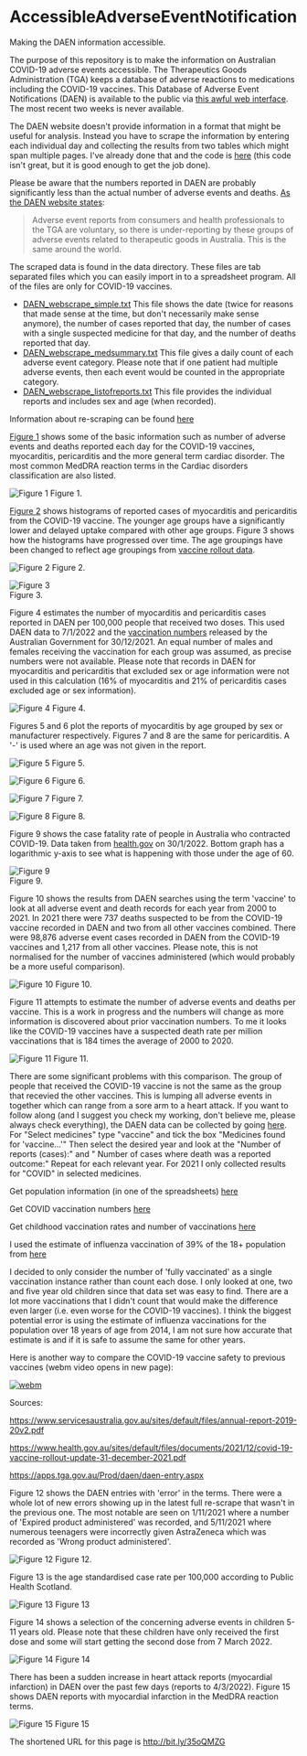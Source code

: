 # AccessibleAdverseEventNotification
Making the DAEN information accessible.

The purpose of this repository is to make the information on Australian COVID-19 adverse events accessible. The Therapeutics Goods Administration (TGA) keeps a database of adverse reactions to medications including the COVID-19 vaccines. This Database of Adverse Event Notifications (DAEN) is available to the public via [this awful web interface](https://apps.tga.gov.au/PROD/DAEN/daen-entry.aspx). The most recent two weeks is never available.

The DAEN website doesn't provide information in a format that might be useful for analysis. Instead you have to scrape the information by entering each individual day and collecting the results from two tables which might span multiple pages. I've already done that and the code is [here](code/DAEN_scrape.py) (this code isn't great, but it is good enough to get the job done).

Please be aware that the numbers reported in DAEN are probably significantly less than the actual number of adverse events and deaths. [As the DAEN website states](https://www.tga.gov.au/about-daen-medicines):
> Adverse event reports from consumers and health professionals to the TGA are voluntary, so there is under-reporting by these groups of adverse events related to therapeutic goods in Australia. This is the same around the world.

The scraped data is found in the data directory. These files are tab separated files which you can easily import in to a spreadsheet program. All of the files are only for COVID-19 vaccines.
- [DAEN_webscrape_simple.txt](data/DAEN_webscrape_simple.txt) This file shows the date (twice for reasons that made sense at the time, but don't necessarily make sense anymore), the number of cases reported that day, the number of cases with a single suspected medicine for that day, and the number of deaths reported that day.
- [DAEN_webscrape_medsummary.txt](data/DAEN_webscrape_medsummary.txt) This file gives a daily count of each adverse event category. Please note that if one patient had multiple adverse events, then each event would be counted in the appropriate category.
- [DAEN_webscrape_listofreports.txt](data/DAEN_webscrape_listofreports.txt) This file provides the individual reports and includes sex and age (when recorded).

Information about re-scraping can be found [here](https://github.com/AccAEN/AccessibleAdverseEventNotification/tree/main/data)

[Figure 1](graphs/DAEN%20cases.png) shows some of the basic information such as number of adverse events and deaths reported each day for the COVID-19 vaccines, myocarditis, pericarditis and the more general term cardiac disorder. The most common MedDRA reaction terms in the Cardiac disorders classification are also listed.

![Figure 1](graphs/DAEN%20cases.png)
Figure 1.

[Figure 2](graphs/DAEN%20histogram%20myocarditis%20age.png) shows histograms of reported cases of myocarditis and pericarditis from the COVID-19 vaccine. The younger age groups have a significantly lower and delayed uptake compared with other age groups. Figure 3 shows how the histograms have progressed over time. The age groupings have been changed to reflect age groupings from [vaccine rollout data](https://www.health.gov.au/resources/collections/covid-19-vaccination-daily-rollout-update).

![Figure 2](graphs/DAEN%20histogram%20myocarditis%20age.png)
Figure 2.

![Figure 3](graphs/DAEN_histogram_xcarditis_age.gif)  
Figure 3.

Figure 4 estimates the number of myocarditis and pericarditis cases reported in DAEN per 100,000 people that received two doses. This used DAEN data to 7/1/2022 and the [vaccination numbers](https://www.health.gov.au/resources/collections/covid-19-vaccination-daily-rollout-update) released by the Australian Government for 30/12/2021. An equal number of males and females receiving the vaccination for each group was assumed, as precise numbers were not available. Please note that records in DAEN for myocarditis and pericarditis that excluded sex or age information were not used in this calculation (16% of myocarditis and 21% of pericarditis cases excluded age or sex information).

![Figure 4](graphs/DAEN%20myocarditis%20per%20100000.png)
Figure 4.

Figures 5 and 6 plot the reports of myocarditis by age grouped by sex or manufacturer respectively. Figures 7 and 8 are the same for pericarditis. A '-' is used where an age was not given in the report.

![Figure 5](graphs/DAEN%20myocarditis%20cases%20age.png)
Figure 5.

![Figure 6](graphs/DAEN%20myocarditis%20cases%20manufacturer.png)
Figure 6.

![Figure 7](graphs/DAEN%20pericarditis%20cases%20age.png)
Figure 7.

![Figure 8](graphs/DAEN%20pericarditis%20cases%20manufacturer.png)
Figure 8.


Figure 9 shows the case fatality rate of people in Australia who contracted COVID-19. Data taken from [health.gov](https://www.health.gov.au/news/health-alerts/novel-coronavirus-2019-ncov-health-alert/coronavirus-covid-19-case-numbers-and-statistics#cases-and-deaths-by-age-and-sex) on 30/1/2022. Bottom graph has a logarithmic y-axis to see what is happening with those under the age of 60.

![Figure 9](graphs/Case%20fatality%20rate%20with%20COVID-19.png)  
Figure 9.

Figure 10 shows the results from DAEN searches using the term 'vaccine' to look at all adverse event and death records for each year from 2000 to 2021. In 2021 there were 737 deaths suspected to be from the COVID-19 vaccine recorded in DAEN and two from all other vaccines combined. There were 98,876 adverse event cases recorded in DAEN from the COVID-19 vaccines and 1,217 from all other vaccines. Please note, this is not normalised for the number of vaccines administered (which would probably be a more useful comparison).

![Figure 10](graphs/DAEN%202000-2021.png)
Figure 10.

Figure 11 attempts to estimate the number of adverse events and deaths per vaccine. This is a work in progress and the numbers will change as more information is discovered about prior vaccination numbers. To me it looks like the COVID-19 vaccines have a suspected death rate per million vaccinations that is 184 times the average of 2000 to 2020.

![Figure 11](graphs/DAEN%202000-2021%20rate%20per%20million.png)
Figure 11.

There are some significant problems with this comparison. The group of people that received the COVID-19 vaccine is not the same as the group that recevied the other vaccines. This is lumping all adverse events in together which can range from a sore arm to a heart attack. If you want to follow along (and I suggest you check my working, don't believe me, please always check everything), the DAEN data can be collected by going [here](https://apps.tga.gov.au/Prod/daen/daen-entry.aspx). For "Select medicines" type "vaccine" and tick the box "Medicines found for 'vaccine…'"
Then select the desired year and look at the "Number of reports (cases):" and " Number of cases where death was a reported outcome:"
Repeat for each relevant year. For 2021 I only collected results for "COVID" in selected medicines.

Get population information (in one of the spreadsheets) [here](https://www.abs.gov.au/statistics/people/population/national-state-and-territory-population/jun-2021)

Get COVID vaccination numbers [here](https://www.health.gov.au/resources/publications/covid-19-vaccine-rollout-update-31-december-2021)

Get childhood vaccination rates and number of vaccinations [here](https://www.health.gov.au/health-topics/immunisation/childhood-immunisation-coverage/current-coverage-data-tables-for-all-children)

I used the estimate of influenza vaccination of 39% of the 18+ population from [here](https://www.health.gov.au/sites/default/files/report-newspoll-flu-vaccinations-survey-jun-2014.pdf)

I decided to only consider the number of 'fully vaccinated' as a single vaccination instance rather than count each dose. I only looked at one, two and five year old children since that data set was easy to find. There are a lot more vaccinations that I didn't count that would make the difference even larger (i.e. even worse for the COVID-19 vaccines). I think the biggest potential error is using the estimate of influenza vaccinations for the population over 18 years of age from 2014, I am not sure how accurate that estimate is and if it is safe to assume the same for other years.

Here is another way to compare the COVID-19 vaccine safety to previous vaccines (webm video opens in new page):

[![webm](graphs/playwebm.png)](https://htmlpreview.github.io/?https://github.com/AccAEN/AccessibleAdverseEventNotification/blob/main/graphs/playwebm.html)

Sources:

https://www.servicesaustralia.gov.au/sites/default/files/annual-report-2019-20v2.pdf

https://www.health.gov.au/sites/default/files/documents/2021/12/covid-19-vaccine-rollout-update-31-december-2021.pdf

https://apps.tga.gov.au/Prod/daen/daen-entry.aspx

Figure 12 shows the DAEN entries with 'error' in the terms. There were a whole lot of new errors showing up in the latest full re-scrape that wasn't in the previous one. The most notable are seen on 1/11/2021 where a number of 'Expired product administered' was recorded, and 5/11/2021 where numerous teenagers were incorrectly given AstraZeneca which was recorded as 'Wrong product administered'.

![Figure 12](graphs/DAEN%20error%20reported.png)
Figure 12.

Figure 13 is the age standardised case rate per 100,000 according to Public Health Scotland.

![Figure 13](graphs/Scottish%20age%20standardised%20case%20rate.png)
Figure 13

Figure 14 shows a selection of the concerning adverse events in children 5-11 years old. Please note that these children have only received the first dose and some will start getting the second dose from 7 March 2022.

![Figure 14](graphs/DAEN%20young%20vaccinated%20extreme%20cases.png)
Figure 14

There has been a sudden increase in heart attack reports (myocardial infarction) in DAEN over the past few days (reports to 4/3/2022). Figure 15 shows DAEN reports with myocardial infarction in the MedDRA reaction terms.

![Figure 15](graphs/DAEN%20myocardial%20infarction.png)
Figure 15

The shortened URL for this page is http://bit.ly/35oQMZG
